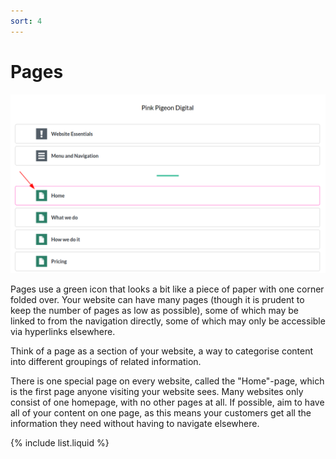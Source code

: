 ```yaml
---
sort: 4
---
```


# Pages

![Image of Pages, with an arrow pointing at 'Home'](https://raw.githubusercontent.com/pinkpigeondocs/Pink-Pigeon-Documentation/master/docs/4_pages/pages_example.png)

Pages use a green icon that looks a bit like a piece of paper with one corner folded over. Your website can have many pages (though it is prudent to keep the number of pages as low as possible), some of which may be linked to from the navigation directly, some of which may only be accessible via hyperlinks elsewhere.

Think of a page as a section of your website, a way to categorise content into different groupings of related information.

There is one special page on every website, called the "Home"-page, which is the first page anyone visiting your website sees. Many websites only consist of one homepage, with no other pages at all. If possible, aim to have all of your content on one page, as this means your customers get all the information they need without having to navigate elsewhere.


{% include list.liquid %}
